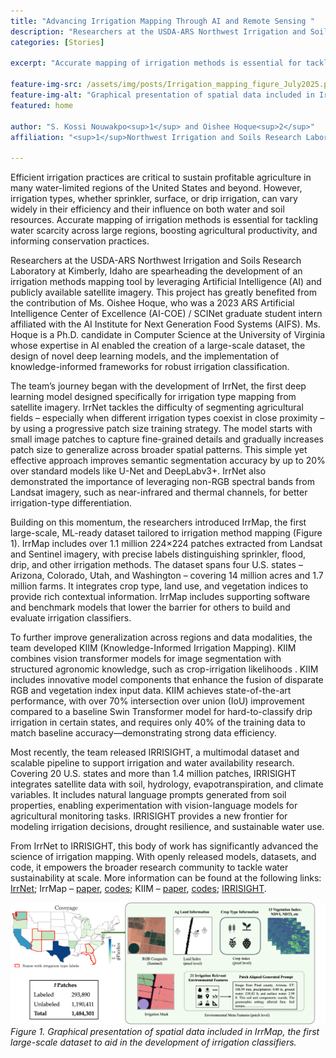 ```yaml
---
title: "Advancing Irrigation Mapping Through AI and Remote Sensing "
description: "Researchers at the USDA-ARS Northwest Irrigation and Soils Research Laboratory are developing an irrigation methods mapping tool by leveraging AI and public satellite imagery."
categories: [Stories]

excerpt: "Accurate mapping of irrigation methods is essential for tackling water scarcity across large regions, boosting agricultural productivity, and informing conservation practices.  Researchers at the USDA-ARS Northwest Irrigation and Soils Research Laboratory at Kimberly, Idaho are spearheading the development of an irrigation methods mapping tool by leveraging Artificial Intelligence (AI) and publicly available satellite imagery."

feature-img-src: /assets/img/posts/Irrigation_mapping_figure_July2025.png
feature-img-alt: "Graphical presentation of spatial data included in IrrMap, the first large-scale dataset to aid in the development of irrigation classifiers."
featured: home

author: "S. Kossi Nouwakpo<sup>1</sup> and Oishee Hoque<sup>2</sup>" 
affiliation: "<sup>1</sup>Northwest Irrigation and Soils Research Laboratory, Agricultural Research Service Kimberly, Idaho, United States of America  <br><sup>2</sup>Department of Computer Science, University of Virginia, Charlottesville, VA, United States of America"

---
```


Efficient irrigation practices are critical to sustain profitable agriculture in many water-limited regions of the United States and beyond. However, irrigation types, whether sprinkler, surface, or drip irrigation, can vary widely in their efficiency and their influence on both water and soil resources. Accurate mapping of irrigation methods is essential for tackling water scarcity across large regions, boosting agricultural productivity, and informing conservation practices.  

Researchers at the USDA-ARS Northwest Irrigation and Soils Research Laboratory at Kimberly, Idaho are spearheading the development of an irrigation methods mapping tool by leveraging Artificial Intelligence (AI) and publicly available satellite imagery. This project has greatly benefited from the contribution of Ms. Oishee Hoque, who was a 2023 ARS Artificial Intelligence Center of Excellence (AI-COE) / SCINet graduate student intern affiliated with the AI Institute for Next Generation Food Systems (AIFS). Ms. Hoque is a Ph.D. candidate in Computer Science at the University of Virginia whose expertise in AI enabled the creation of a large-scale dataset, the design of novel deep learning models, and the implementation of knowledge-informed frameworks for robust irrigation classification.  

The team’s journey began with the development of IrrNet, the first deep learning model designed specifically for irrigation type mapping from satellite imagery. IrrNet tackles the difficulty of segmenting agricultural fields – especially when different irrigation types coexist in close proximity – by using a progressive patch size training strategy. The model starts with small image patches to capture fine-grained details and gradually increases patch size to generalize across broader spatial patterns. This simple yet effective approach improves semantic segmentation accuracy by up to 20% over standard models like U-Net and DeepLabv3+. IrrNet also demonstrated the importance of leveraging non-RGB spectral bands from Landsat imagery, such as near-infrared and thermal channels, for better irrigation-type differentiation.  

Building on this momentum, the researchers introduced IrrMap, the first large-scale, ML-ready dataset tailored to irrigation method mapping (Figure 1). IrrMap includes over 1.1 million 224×224 patches extracted from Landsat and Sentinel imagery, with precise labels distinguishing sprinkler, flood, drip, and other irrigation methods. The dataset spans four U.S. states – Arizona, Colorado, Utah, and Washington – covering 14 million acres and 1.7 million farms. It integrates crop type, land use, and vegetation indices to provide rich contextual information. IrrMap includes supporting software and benchmark models that lower the barrier for others to build and evaluate irrigation classifiers.  

To further improve generalization across regions and data modalities, the team developed KIIM (Knowledge-Informed Irrigation Mapping). KIIM combines vision transformer models for image segmentation with structured agronomic knowledge, such as crop-irrigation likelihoods . KIIM includes innovative model components that enhance the fusion of disparate RGB and vegetation index input data. KIIM achieves state-of-the-art performance, with over 70% intersection over union (IoU) improvement compared to a baseline Swin Transformer model for hard-to-classify drip irrigation in certain states, and requires only 40% of the training data to match baseline accuracy—demonstrating strong data efficiency.  

Most recently, the team released IRRISIGHT, a multimodal dataset and scalable pipeline to support irrigation and water availability research. Covering 20 U.S. states and more than 1.4 million patches, IRRISIGHT integrates satellite data with soil, hydrology, evapotranspiration, and climate variables. It includes natural language prompts generated from soil properties, enabling experimentation with vision-language models for agricultural monitoring tasks. IRRISIGHT provides a new frontier for modeling irrigation decisions, drought resilience, and sustainable water use.  

From IrrNet to IRRISIGHT, this body of work has significantly advanced the science of irrigation mapping. With openly released models, datasets, and code, it empowers the broader research community to tackle water sustainability at scale. More information can be found at the following links: [IrrNet](https://openaccess.thecvf.com/content/CVPR2024W/Vision4Ag/papers/Hoque_IrrNet_Advancing_Irrigation_Mapping_with_Incremental_Patch_Size_Training_on_CVPRW_2024_paper.pdf); IrrMap – [paper](https://arxiv.org/pdf/2505.08273 "IrrMap paper"), [codes](https://huggingface.co/Nibir/IrrMap "IrrMap codes"); KIIM – [paper](https://arxiv.org/pdf/2505.08302 "KIIM paper"), [codes](https://github.com/Nibir088/KIIM "KIIM codes"); [IRRISIGHT](https://huggingface.co/datasets/OBH30/IRRISIGHT).  

![Figure 1](/assets/img/posts/Irrigation_mapping_figure_July2025.png)
*Figure 1. Graphical presentation of spatial data included in IrrMap, the first large-scale dataset to aid in the development of irrigation classifiers.* 